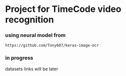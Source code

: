 # Project for TimeCode video recognition 

### using neural model from 
```
https://github.com/Tony607/keras-image-ocr
```
### in progress

datasets links will be later 